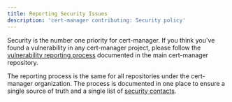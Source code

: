 ```yaml
---
title: Reporting Security Issues
description: 'cert-manager contributing: Security policy'
---
```


Security is the number one priority for cert-manager. If you think you've
found a vulnerability in any cert-manager project, please follow the
[vulnerability reporting process](https://github.com/cert-manager/cert-manager/blob/master/SECURITY.md)
documented in the main cert-manager repository.

The reporting process is the same for all repositories under the
cert-manager organization. The process is documented in one place to ensure
a single source of truth and a single list of [security contacts](https://github.com/cert-manager/cert-manager/blob/master/SECURITY_CONTACTS.md).